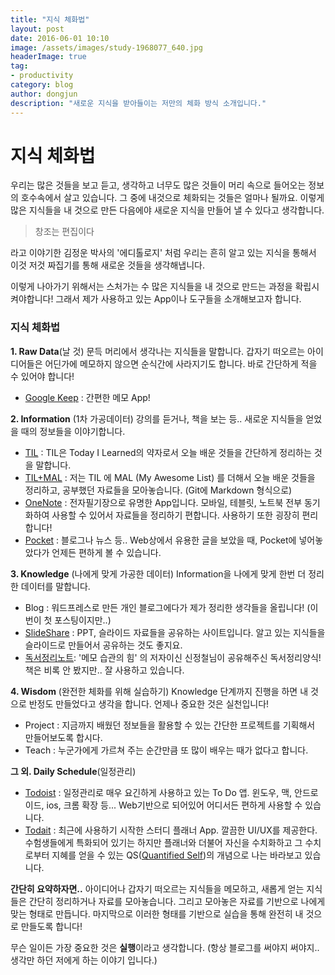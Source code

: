 ```yaml
---
title: "지식 체화법"
layout: post
date: 2016-06-01 10:10
image: /assets/images/study-1968077_640.jpg
headerImage: true
tag:
- productivity
category: blog
author: dongjun
description: "새로운 지식을 받아들이는 저만의 체화 방식 소개입니다."
---
```


# 지식 체화법

우리는 많은 것들을 보고 듣고, 생각하고 너무도 많은 것들이 머리 속으로 들어오는
정보의 호수속에서 살고 있습니다. 그 중에 내것으로 체화되는 것들은 얼마나 될까요.
이렇게 많은 지식들을 내 것으로 만든 다음에야 새로운 지식을 만들어 낼 수 있다고 생각합니다.

> 창조는 편집이다

라고 이야기한 김정운 박사의 '에디톨로지' 처럼 우리는 흔히 알고 있는 지식을 통해서
이것 저것 짜집기를 통해 새로운 것들을 생각해냅니다.

이렇게 나아가기 위해서는 스처가는 수 많은 지식들을 내 것으로 만드는 과정을 확립시켜야합니다!
그래서 제가 사용하고 있는 App이나 도구들을 소개해보고자 합니다.

### 지식 체화법

**1. Raw Data**(날 것)
문득 머리에서 생각나는 지식들을 말합니다.
갑자기 떠오르는 아이디어들은 어딘가에 메모하지 않으면 순식간에 사라지기도 합니다.
바로 간단하게 적을 수 있어야 합니다!

- [Google Keep](https://keep.google.com) : 간편한 메모 App!

**2. Information** (1차 가공데이터)
강의를 듣거나, 책을 보는 등.. 새로운 지식들을 얻었을 때의 정보들을 이야기합니다.

- [TIL](https://github.com/thoughtbot/til) : TIL은 Today I Learned의 약자로서 오늘 배운 것들을 간단하게 정리하는 것을 말합니다.
- [TIL+MAL](https://github.com/DongjunLee/TIL-MAL) : 저는 TIL 에 MAL (My Awesome List) 를 더해서 오늘 배운 것들을 정리하고, 공부했던 자료들을 모아놓습니다. (Git에 Markdown 형식으로)
- [OneNote](https://www.onenote.com/) : 전자필기장으로 유명한 App입니다. 모바일, 테블릿, 노트북 전부 동기화하여 사용할 수 있어서 자료들을 정리하기 편합니다. 사용하기 또한 굉장히 편리합니다!
- [Pocket](https://getpocket.com) : 블로그나 뉴스 등.. Web상에서 유용한 글을 보았을 때, Pocket에 넣어놓았다가 언제든 편하게 볼 수 있습니다.  

**3. Knowledge** (나에게 맞게 가공한 데이터)
Information을 나에게 맞게 한번 더 정리한 데이터를 말합니다.

- Blog : 워드프레스로 만든 개인 블로그에다가 제가 정리한 생각들을 올립니다! (이번이 첫 포스팅이지만..)
- [SlideShare](http://www.slideshare.net/) : PPT, 슬라이드 자료들을 공유하는 사이트입니다. 알고 있는 지식들을 슬라이드로 만들어서 공유하는 것도 좋지요.  
- [독서정리노트](http://mindwatching.kr/329): '메모 습관의 힘' 의 저자이신 신정철님이 공유해주신 독서정리양식! 책은 비록 안 봤지만.. 잘 사용하고 있습니다.

**4. Wisdom** (완전한 체화를 위해 실습하기)
Knowledge 단계까지 진행을 하면 내 것으로 반정도 만들었다고 생각을 합니다. 언제나 중요한 것은 실천입니다!

- Project : 지금까지 배웠던 정보들을 활용할 수 있는 간단한 프로젝트를 기획해서 만들어보도록 합시다.
- Teach : 누군가에게 가르쳐 주는 순간만큼 또 많이 배우는 때가 없다고 합니다.  


**그 외. Daily Schedule**(일정관리)

- [Todoist](https://ko.todoist.com/) : 일정관리로 매우 요긴하게 사용하고 있는 To Do 앱. 윈도우, 맥, 안드로이드, ios, 크롬 확장 등... Web기반으로 되어있어 어디서든 편하게 사용할 수 있습니다.
- [Todait](http://www.todait.com/) : 최근에 사용하기 시작한 스터디 플래너 App. 깔끔한 UI/UX를 제공한다. 수험생들에게 특화되어 있기는 하지만 플래너와 더불어 자신을 수치화하고 그 수치로부터 지혜를 얻을 수 있는 QS([Quantified Self](http://quantifiedself.com/))의 개념으로 나는 바라보고 있습니다.

**간단히 요약하자면..**
아이디어나 갑자기 떠오르는 지식들을 메모하고, 새롭게 얻는 지식들은 간단히 정리하거나 자료를 모아놓습니다. 그리고 모아놓은 자료를 기반으로 나에게 맞는 형태로 만듭니다. 마지막으로 이러한 형태를 기반으로 실습을 통해 완전히 내 것으로 만들도록 합니다!

무슨 일이든 가장 중요한 것은 **실행**이라고 생각합니다.
(항상 블로그를 써야지 써야지.. 생각만 하던 저에게 하는 이야기 입니다.)
